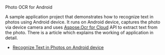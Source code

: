 Photo OCR for Android

A sample application project that demonstrates how to recognize text in photos using Android device. It runs on Android device, captures the photo via device camera and uses [Aspose.Ocr for Cloud](http://cloud.aspose.com) API to extract text from the photo. There is a article which explains the working of application in detail.

* [Recognize Text in Photos on Android device](http://www.aspose.com/docs/display/ocrcloud/Recognize+Text+in+Photos+on+Android+device)
